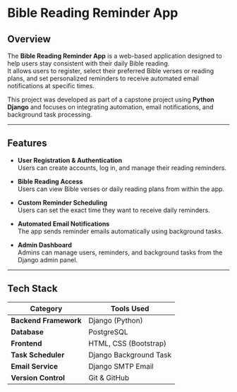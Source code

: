 # Bible Reading Reminder App

## Overview
The **Bible Reading Reminder App** is a web-based application designed to help users stay consistent with their daily Bible reading.  
It allows users to register, select their preferred Bible verses or reading plans, and set personalized reminders to receive automated email notifications at specific times.

This project was developed as part of a capstone project using **Python Django** and focuses on integrating automation, email notifications, and background task processing.

---
## Features

- **User Registration & Authentication**  
  Users can create accounts, log in, and manage their reading reminders.

- **Bible Reading Access**  
  Users can view Bible verses or daily reading plans from within the app.

- **Custom Reminder Scheduling**  
  Users can set the exact time they want to receive daily reminders.

- **Automated Email Notifications**  
  The app sends reminder emails automatically using background tasks.

- **Admin Dashboard**  
  Admins can manage users, reminders, and background tasks from the Django admin panel.

---

## Tech Stack

| Category | Tools Used |
|-----------|-------------|
| **Backend Framework** | Django (Python) |
| **Database** | PostgreSQL |
| **Frontend** | HTML, CSS (Bootstrap) |
| **Task Scheduler** | Django Background Task |
| **Email Service** | Django SMTP Email |
| **Version Control** | Git & GitHub |

